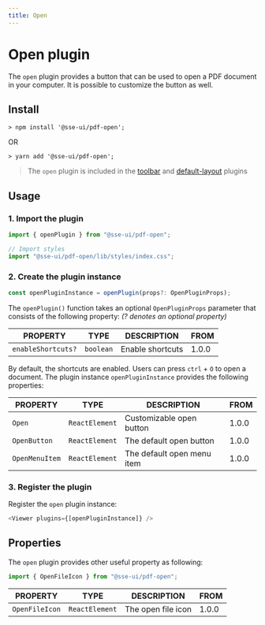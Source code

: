 ```yaml
---
title: Open
---
```


# Open plugin

The `open` plugin provides a button that can be used to open a PDF document in your computer. It is possible to customize the button as well.

## Install

```
> npm install '@sse-ui/pdf-open';
```

OR

```
> yarn add '@sse-ui/pdf-open';
```

> The `open` plugin is included in the [toolbar](//docs/sse-pdf-viewer/plugins/Toolbar) and [default-layout](/docs/sse-pdf-viewer/plugins/Default-layout) plugins

## Usage

### 1. Import the plugin

```javascript
import { openPlugin } from "@sse-ui/pdf-open";

// Import styles
import "@sse-ui/pdf-open/lib/styles/index.css";
```

### 2. Create the plugin instance

```javascript
const openPluginInstance = openPlugin(props?: OpenPluginProps);
```

The `openPlugin()` function takes an optional `OpenPluginProps` parameter that consists of the following property:
_(? denotes an optional property)_

| PROPERTY           | TYPE      | DESCRIPTION      | FROM  |
| ------------------ | --------- | ---------------- | ----- |
| `enableShortcuts?` | `boolean` | Enable shortcuts | 1.0.0 |

By default, the shortcuts are enabled. Users can press `ctrl` + `O` to open a document.
The plugin instance `openPluginInstance` provides the following properties:

| PROPERTY       | TYPE           | DESCRIPTION                | FROM  |
| -------------- | -------------- | -------------------------- | ----- |
| `Open`         | `ReactElement` | Customizable open button   | 1.0.0 |
| `OpenButton`   | `ReactElement` | The default open button    | 1.0.0 |
| `OpenMenuItem` | `ReactElement` | The default open menu item | 1.0.0 |

### 3. Register the plugin

Register the `open` plugin instance:

```javascript
<Viewer plugins={[openPluginInstance]} />
```

## Properties

The `open` plugin provides other useful property as following:

```javascript
import { OpenFileIcon } from "@sse-ui/pdf-open";
```

| PROPERTY       | TYPE           | DESCRIPTION        | FROM  |
| -------------- | -------------- | ------------------ | ----- |
| `OpenFileIcon` | `ReactElement` | The open file icon | 1.0.0 |
